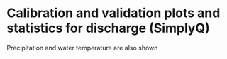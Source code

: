 # Calibration and validation plots and statistics for discharge (SimplyQ)
Precipitation and water temperature are also shown
